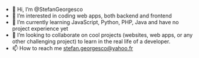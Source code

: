 - 👋 Hi, I’m @StefanGeorgesco
- 👀 I’m interested in coding web apps, both backend and frontend
- 🌱 I’m currently learning JavaScript, Python, PHP, Java and have no project experience yet
- 💞️ I’m looking to collaborate on cool projects (websites, web apps, or any other challenging project) to learn in the real life of a developer.
- 📫 How to reach me stefan.georgesco@yahoo.fr

<!---
StefanGeorgesco/StefanGeorgesco is a ✨ special ✨ repository because its `README.md` (this file) appears on your GitHub profile.
You can click the Preview link to take a look at your changes.
--->
